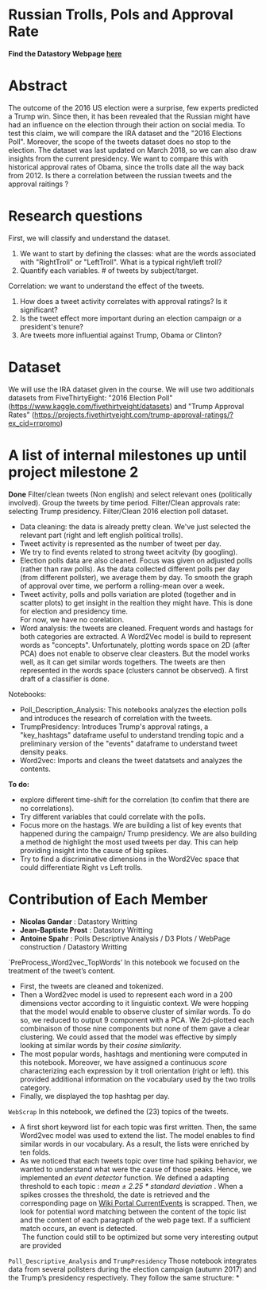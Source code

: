 # Russian Trolls, Pols and Approval Rate

**Find the Datastory Webpage [here](https://adarussiantrolltweetanalysis2018.github.io)**

# Abstract
The outcome of the 2016 US election were a surprise, few experts predicted a Trump win. Since then, it has been revealed that the Russian might have had an influence on the election through their action on social media. To test this claim, we will compare the IRA dataset and the "2016 Elections Poll". Moreover, the scope of the tweets dataset does no stop to the election. The dataset was last updated on March 2018, so we can also draw insights from the current presidency. We want to compare this with historical approval rates of Obama, since the trolls date all the way back from 2012. Is there a correlation between the russian tweets and the approval raitings ?


# Research questions
First, we will classify and understand the dataset.
1. We want to start by defining the classes: what are the words associated with "RightTroll" or "LeftTroll". What is a typical right/left troll? 
2. Quantify each variables. # of tweets by subject/target.

Correlation: we want to understand the effect of the tweets.
1. How does a tweet activity correlates with approval ratings? Is it significant?
2. Is the tweet effect more important during an election campaign or a president's tenure?
3. Are tweets more influential against Trump, Obama or Clinton?


# Dataset
We will use the IRA dataset given in the course.
We will use two additionals datasets from FiveThirtyEight: "2016 Election Poll" (https://www.kaggle.com/fivethirtyeight/datasets) and "Trump Approval Rates" (https://projects.fivethirtyeight.com/trump-approval-ratings/?ex_cid=rrpromo)

# A list of internal milestones up until project milestone 2
**Done** Filter/clean tweets (Non english) and select relevant ones (politically involved). Group the tweets by time period. Filter/Clean approvals rate: selecting Trump presidency. Filter/Clean 2016 election poll dataset. 

   * Data cleaning: the data is already pretty clean. We've just selected the relevant part (right and left english political trolls).              
   * Tweet activity is represented as the number of tweet per day.
   * We try to find events related to strong tweet acitvity (by googling).
   * Election polls data are also cleaned. Focus was given on adjusted polls (rather than raw polls). As the data collected different polls per day (from different pollster), we average them by day. To smooth the graph of approval over time, we perform a rolling-mean over a week.
   * Tweet activity, polls and polls variation are ploted (together and in scatter plots) to get insight in the realtion they might have. This is done for election and presidency time.<br>
For now, we have no corelation.
   * Word analysis: the tweets are cleaned. Frequent words and hastags for both categories are extracted. A Word2Vec model is build to represent words as "concepts". Unfortunately, plotting words space on 2D (after PCA) does not enable to observe clear cleasters. But the model works well, as it can get similar words togethers. The tweets are then represented in the words space (clusters cannot be observed). A first draft of a classifier is done.

Notebooks:
   * Poll_Description_Analysis: This notebooks analyzes the election polls and introduces the research of correlation with the tweets.
   * TrumpPresidency: Introduces Trump's approval ratings, a "key_hashtags" dataframe useful to understand trending topic and a preliminary version of the "events" dataframe to understand tweet density peaks. 
   * Word2vec: Imports and cleans the tweet datatsets and analyzes the contents. 


**To do:**
  * explore different time-shift for the correlation (to confim that there are no correlations).
  * Try different variables that could correlate with the polls.
  * Focus more on the hastags. We are building a list of key events that happened during the campaign/ Trump presidency. We are also building a method de highlight the most used tweets per day. This can help providing insight into the cause of big spikes.
  * Try to find a discriminative dimensions in the Word2Vec space that could differentiate Right vs Left trolls.
  

# Contribution of Each Member 
  * **Nicolas Gandar** : Datastory Writting
  * **Jean-Baptiste Prost** : Datastory Writting
  * **Antoine Spahr** : Polls Descriptive Analysis / D3 Plots / WebPage construction / Datastory Writting

`PreProcess_Word2vec_TopWords’
In this notebook we focused on the treatment of the tweet’s content.
* First, the tweets are cleaned and tokenized.
* Then a Word2vec model is used to represent each word in a 200 dimensions vector according to it linguistic context.  We were hopping that the model would enable to observe cluster of similar words. To do so, we reduced to output 9 component with a PCA. We 2d-plotted each combinaison of those nine components but none of them gave a clear clustering. We could assed that the model was effective by simply looking at similar words by their *cosine similarity*.
* The most popular words, hashtags and mentioning were computed in this notebook. Moreover,  we have assigned a  continuous *score* characterizing each expression by it troll orientation (right or left). this provided additional information on the vocabulary used by the two trolls category.
* Finally, we displayed the top hashtag per day.


`WebScrap`
In this notebook, we defined the (23)  topics of the tweets.
* A first short keyword list for each topic was first written. Then, the same Word2vec model was used to extend the list. The model enables to find similar words in our vocabulary. As a result, the lists were enriched by ten folds.
* As we noticed that each tweets topic over time had spiking behavior, we wanted to understand what were the cause of those peaks. Hence, we implemented an *event detector* function. We defined a adapting threshold to each topic : *mean ± 2.25 * standard deviation* . When a spikes crosses the threshold, the date is retrieved and the corresponding page on [Wiki Portal CurrentEvents](https://en.wikipedia.org/wiki/Portal:Current_events)  is scrapped. Then, we look for potential word matching between the content of the topic list and the content of each paragraph of the web page text. If  a sufficient match occurs, an event is detected. <br> The function could still to be optimized but some very interesting output are provided

`Poll_Descriptive_Analysis` and `TrumpPresidency`
Those notebook integrates data from several pollsters during the election campaign (autumn 2017) and the Trump’s presidency respectively. They follow the same structure:
* 
